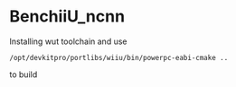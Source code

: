 # BenchiiU_ncnn

Installing wut toolchain and use 

```
/opt/devkitpro/portlibs/wiiu/bin/powerpc-eabi-cmake ..

```

to build

